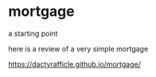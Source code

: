 # mortgage
a starting point

here is a review of a very simple mortgage

https://dactyrafficle.github.io/mortgage/
